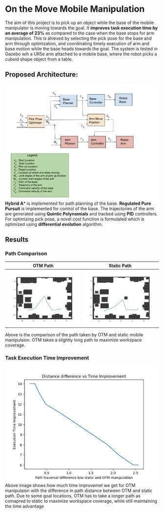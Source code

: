 # On the Move Mobile Manipulation
The aim of this project is to pick up an object while the base of the mobile manipulator is moving towards the goal. It **improves task execution time by an average of 23%** as compared to the case when the base stops for arm manipulation. This is ahieved by selecting the pick pose for the base and arm through optimization, and coordinating timely execution of arm and base motion while the base heads towards the goal. The system is tested in Gazebo wih a UR5e arm attached to a mobile base, where the robot picks a cuboid shape object from a table.   

## Proposed Architecture:
![OTM Architecture](/results/OTM_architecture.png) 
**Hybrid A*** is implemented for path planning of the base. **Regulated Pure Pursuit** is implemented for control of the base. The trajectories of the arm are generated using **Quintic Polynomials** and tracked using **PID** controllers. For optimizing pick pose, a novel cost function is formulated which is optimized using **differential evolution** algorithm. 

## Results
### Path Comparison
OTM Path            |  Static Path
:-------------------------:|:-------------------------:
![OTM Path](results/OTM_static_comparison/OTM_path.png)  |  ![Static Path](results/OTM_static_comparison/static_path.png)

Above is the comparison of the path taken by OTM and static mobile manipulaion. OTM takes a slightly long path to maximize workspace coverage.

### Task Execution Time Improvement
![OTM Path](results/execution_time_improvement.png)
Above image shows how much time improvemet we get for OTM manipulaion with the difference in path distance between OTM and static path. Due to some goal locations, OTM has to take a longer path as comapred to static to maximize workspace coverage, while still maintaining the time advantage
